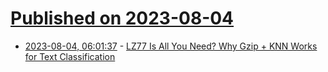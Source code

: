 # [Published on 2023-08-04](index.md)

* [2023-08-04, 06:01:37](https://lobste.rs/s/6isfd6/lz77_is_all_you_need_why_gzip_knn_works_for) - [LZ77 Is All You Need? Why Gzip + KNN Works for Text Classification](https://codeconfessions.substack.com/p/lz77-is-all-you-need)
